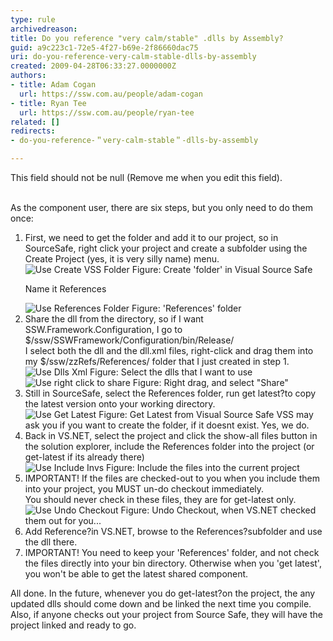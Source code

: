 ```yaml
---
type: rule
archivedreason: 
title: Do you reference "very calm/stable" .dlls by Assembly?
guid: a9c223c1-72e5-4f27-b69e-2f86660dac75
uri: do-you-reference-very-calm-stable-dlls-by-assembly
created: 2009-04-28T06:33:27.0000000Z
authors:
- title: Adam Cogan
  url: https://ssw.com.au/people/adam-cogan
- title: Ryan Tee
  url: https://ssw.com.au/people/ryan-tee
related: []
redirects:
- do-you-reference-＂very-calm-stable＂-dlls-by-assembly

---
```



This field should not be null (Remove me when you edit this field).
<br><excerpt class='endintro'></excerpt><br>

  <p>As the component user, there are six steps, but you only need to do them once&#58;</p>
<ol>
    <li>First, we need to get the folder and add it to our project, so in SourceSafe, right click your project and create a subfolder using the Create Project (yes, it is very silly name) menu. <img class="ms-rteCustom-ImageArea" alt="Use Create VSS Folder" src="/Standards/SoftwareDevelopment/RulesToBetterDotNETProjects/PublishingImages/use_createvssfolder.jpg" /> <span class="ms-rteCustom-FigureNormal">Figure&#58; Create 'folder' in Visual Source Safe</span>
    <p>Name it References</p>
    <img class="ms-rteCustom-ImageArea" alt="Use References Folder" src="/Standards/SoftwareDevelopment/RulesToBetterDotNETProjects/PublishingImages/use_referencesfolder.jpg" /> <span class="ms-rteCustom-FigureNormal">Figure&#58; 'References' folder</span> </li>
    <li>Share the dll from the directory, so if I want SSW.Framework.Configuration, I go to $/ssw/SSWFramework/Configuration/bin/Release/<br>
    I select both the dll and the dll.xml files, right-click and drag them into my $/ssw/zzRefs/References/ folder that I just created in step 1. <img class="ms-rteCustom-ImageArea" alt="Use Dlls Xml" src="/Standards/SoftwareDevelopment/RulesToBetterDotNETProjects/PublishingImages/use_dllsxml.jpg" /> <span class="ms-rteCustom-FigureNormal">Figure&#58; Select the dlls that I want to use</span> <img class="ms-rteCustom-ImageArea" alt="Use right click to share" src="/Standards/SoftwareDevelopment/RulesToBetterDotNETProjects/PublishingImages/use_rightclicktoshare.jpg" /> <span class="ms-rteCustom-FigureNormal">Figure&#58; Right drag, and select &quot;Share&quot;</span> </li>
    <li>Still in SourceSafe, select the References folder, run get latest?to copy the latest version onto your working directory.<br>
    <img class="ms-rteCustom-ImageArea" alt="Use Get Latest" src="/Standards/SoftwareDevelopment/RulesToBetterDotNETProjects/PublishingImages/use_getlatest.jpg" /> <span class="ms-rteCustom-FigureNormal">Figure&#58; Get Latest from Visual Source Safe</span> VSS may ask you if you want to create the folder, if it doesnt exist. Yes, we do. </li>
    <li>Back in VS.NET, select the project and click the show-all files button in the solution explorer, include the References folder into the project (or get-latest if its already there)<br>
    <img class="ms-rteCustom-ImageArea" alt="Use Include Invs" src="/Standards/SoftwareDevelopment/RulesToBetterDotNETProjects/PublishingImages/use_includeinvs.jpg" /> <span class="ms-rteCustom-FigureNormal">Figure&#58; Include the files into the current project</span> </li>
    <li>IMPORTANT! If the files are checked-out to you when you include them into your project, you MUST un-do checkout immediately.<br>
    You should never check in these files, they are for get-latest only.<br>
    <img class="ms-rteCustom-ImageArea" alt="Use Undo Checkout" src="/Standards/SoftwareDevelopment/RulesToBetterDotNETProjects/PublishingImages/use_undocheckout.jpg" /> <span class="ms-rteCustom-FigureNormal">Figure&#58; Undo Checkout, when VS.NET checked them out for you...</span> </li>
    <li>Add Reference?in VS.NET, browse to the References?subfolder and use the dll there. </li>
    <li>IMPORTANT! You need to keep your 'References' folder, and not check the files directly into your bin directory. Otherwise when you 'get latest', you won't be able to get the latest shared component. </li>
</ol>
<p>All done. In the future, whenever you do get-latest?on the project, the any updated dlls should come down and be linked the next time you compile. Also, if anyone checks out your project from Source Safe, they will have the project linked and ready to go.</p>



